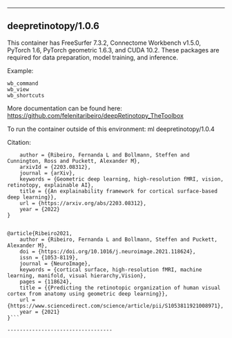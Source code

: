 
----------------------------------
## deepretinotopy/1.0.6 ##

This container has FreeSurfer 7.3.2, Connectome Workbench v1.5.0, PyTorch 1.6, PyTorch geometric 1.6.3, and CUDA 10.2. These packages are required for data preparation, model training, and inference.

Example:
```
wb_command
wb_view
wb_shortcuts
```

More documentation can be found here: https://github.com/felenitaribeiro/deepRetinotopy_TheToolbox

To run the container outside of this environment: ml deepretinotopy/1.0.4

Citation:
```@article{Ribeiro2022,
	author = {Ribeiro, Fernanda L and Bollmann, Steffen and Cunnington, Ross and Puckett, Alexander M},
	arxivId = {2203.08312},
	journal = {arXiv},
	keywords = {Geometric deep learning, high-resolution fMRI, vision, retinotopy, explainable AI},
	title = {{An explainability framework for cortical surface-based deep learning}},
	url = {https://arxiv.org/abs/2203.08312},
	year = {2022}
}


@article{Ribeiro2021,
	author = {Ribeiro, Fernanda L and Bollmann, Steffen and Puckett, Alexander M},
	doi = {https://doi.org/10.1016/j.neuroimage.2021.118624},
	issn = {1053-8119},
	journal = {NeuroImage},
	keywords = {cortical surface, high-resolution fMRI, machine learning, manifold, visual hierarchy,Vision},
	pages = {118624},
	title = {{Predicting the retinotopic organization of human visual cortex from anatomy using geometric deep learning}},
	url = {https://www.sciencedirect.com/science/article/pii/S1053811921008971},
	year = {2021}
}```

----------------------------------
